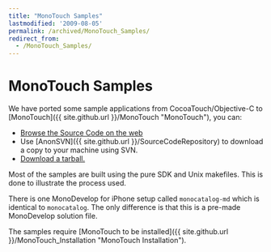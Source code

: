 ```yaml
---
title: "MonoTouch Samples"
lastmodified: '2009-08-05'
permalink: /archived/MonoTouch_Samples/
redirect_from:
  - /MonoTouch_Samples/
---
```


MonoTouch Samples
=================

We have ported some sample applications from CocoaTouch/Objective-C to [MonoTouch]({{ site.github.url }}/MonoTouch "MonoTouch"), you can:

-   [Browse the Source Code on the web](http://anonsvn.mono-project.com/viewvc/trunk/monotouch/samples/)
-   Use [AnonSVN]({{ site.github.url }}/SourceCodeRepository) to download a copy to your machine using SVN.
-   [Download a tarball.](http://www.go-mono.com/archive/monotouch-samples-2009-09-11.tar.gz)

Most of the samples are built using the pure SDK and Unix makefiles. This is done to illustrate the process used.

There is one MonoDevelop for iPhone setup called `monocatalog-md` which is identical to `monocatalog`. The only difference is that this is a pre-made MonoDevelop solution file.

The samples require [MonoTouch to be installed]({{ site.github.url }}/MonoTouch_Installation "MonoTouch Installation").


